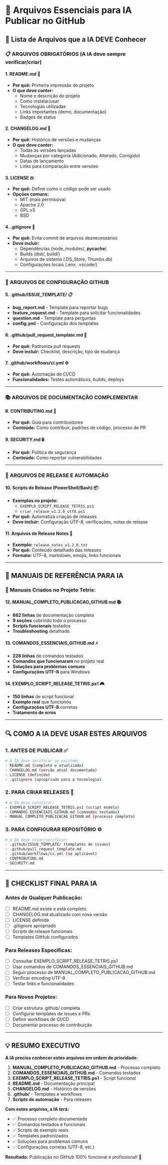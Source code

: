 # 🤖 Arquivos Essenciais para IA Publicar no GitHub

## 🎯 Lista de Arquivos que a IA DEVE Conhecer

### 📋 **ARQUIVOS OBRIGATÓRIOS** (A IA deve sempre verificar/criar)

#### 1. **README.md** 📖
- **Por quê:** Primeira impressão do projeto
- **O que deve conter:**
  - Nome e descrição do projeto
  - Como instalar/usar
  - Tecnologias utilizadas
  - Links importantes (demo, documentação)
  - Badges de status

#### 2. **CHANGELOG.md** 📝
- **Por quê:** Histórico de versões e mudanças
- **O que deve conter:**
  - Todas as versões lançadas
  - Mudanças por categoria (Adicionado, Alterado, Corrigido)
  - Datas de lançamento
  - Links para comparação entre versões

#### 3. **LICENSE** ⚖️
- **Por quê:** Define como o código pode ser usado
- **Opções comuns:**
  - MIT (mais permissiva)
  - Apache 2.0
  - GPL v3
  - BSD

#### 4. **.gitignore** 🚫
- **Por quê:** Evita commit de arquivos desnecessários
- **Deve incluir:**
  - Dependências (node_modules/, __pycache__)
  - Builds (dist/, build/)
  - Arquivos de sistema (.DS_Store, Thumbs.db)
  - Configurações locais (.env, .vscode/)

---

### 🔧 **ARQUIVOS DE CONFIGURAÇÃO GITHUB**

#### 5. **.github/ISSUE_TEMPLATE/** 📋
- **bug_report.md** - Template para reportar bugs
- **feature_request.md** - Template para solicitar funcionalidades
- **question.md** - Template para perguntas
- **config.yml** - Configuração dos templates

#### 6. **.github/pull_request_template.md** 🔄
- **Por quê:** Padroniza pull requests
- **Deve incluir:** Checklist, descrição, tipo de mudança

#### 7. **.github/workflows/ci.yml** ⚙️
- **Por quê:** Automação de CI/CD
- **Funcionalidades:** Testes automáticos, builds, deploys

---

### 📚 **ARQUIVOS DE DOCUMENTAÇÃO COMPLEMENTAR**

#### 8. **CONTRIBUTING.md** 🤝
- **Por quê:** Guia para contribuidores
- **Conteúdo:** Como contribuir, padrões de código, processo de PR

#### 9. **SECURITY.md** 🔒
- **Por quê:** Política de segurança
- **Conteúdo:** Como reportar vulnerabilidades

---

### 🚀 **ARQUIVOS DE RELEASE E AUTOMAÇÃO**

#### 10. **Scripts de Release** (PowerShell/Bash) 📦
- **Exemplos no projeto:**
  - `EXEMPLO_SCRIPT_RELEASE_TETRIS.ps1`
  - `criar_release_v1.2.0_utf8.ps1`
- **Por quê:** Automatiza criação de releases
- **Deve incluir:** Configuração UTF-8, verificações, notas de release

#### 11. **Arquivos de Release Notes** 📄
- **Exemplo:** `release_notes_v1.2.0.txt`
- **Por quê:** Conteúdo detalhado das releases
- **Formato:** UTF-8, markdown, emojis, links funcionais

---

## 🎯 **MANUAIS DE REFERÊNCIA PARA IA**

### 📖 **Manuais Criados no Projeto Tetris:**

#### 12. **MANUAL_COMPLETO_PUBLICACAO_GITHUB.md** 📚
- **662 linhas** de documentação completa
- **9 seções** cobrindo todo o processo
- **Scripts funcionais** testados
- **Troubleshooting** detalhado

#### 13. **COMANDOS_ESSENCIAIS_GITHUB.md** ⚡
- **228 linhas** de comandos testados
- **Comandos que funcionaram** no projeto real
- **Soluções para problemas comuns**
- **Configurações UTF-8** para Windows

#### 14. **EXEMPLO_SCRIPT_RELEASE_TETRIS.ps1** 🎮
- **150 linhas** de script funcional
- **Exemplo real** que funcionou
- **Configurações UTF-8** corretas
- **Tratamento de erros**

---

## 🔍 **COMO A IA DEVE USAR ESTES ARQUIVOS**

### **1. ANTES DE PUBLICAR** ✅
```bash
# A IA deve verificar se existem:
- README.md (completo e atualizado)
- CHANGELOG.md (versão atual documentada)
- LICENSE (definida)
- .gitignore (apropriado para a tecnologia)
```

### **2. PARA CRIAR RELEASES** 🚀
```bash
# A IA deve consultar:
- EXEMPLO_SCRIPT_RELEASE_TETRIS.ps1 (script modelo)
- COMANDOS_ESSENCIAIS_GITHUB.md (comandos testados)
- MANUAL_COMPLETO_PUBLICACAO_GITHUB.md (processo completo)
```

### **3. PARA CONFIGURAR REPOSITÓRIO** ⚙️
```bash
# A IA deve criar/verificar:
- .github/ISSUE_TEMPLATE/ (templates de issues)
- .github/pull_request_template.md
- .github/workflows/ci.yml (se aplicável)
- CONTRIBUTING.md
- SECURITY.md
```

---

## 🎯 **CHECKLIST FINAL PARA IA**

### **Antes de Qualquer Publicação:**
- [ ] README.md existe e está completo
- [ ] CHANGELOG.md atualizado com nova versão
- [ ] LICENSE definida
- [ ] .gitignore apropriado
- [ ] Scripts de release funcionais
- [ ] Templates GitHub configurados

### **Para Releases Específicas:**
- [ ] Consultar EXEMPLO_SCRIPT_RELEASE_TETRIS.ps1
- [ ] Usar comandos de COMANDOS_ESSENCIAIS_GITHUB.md
- [ ] Seguir processo de MANUAL_COMPLETO_PUBLICACAO_GITHUB.md
- [ ] Verificar encoding UTF-8
- [ ] Testar links e funcionalidades

### **Para Novos Projetos:**
- [ ] Criar estrutura .github/ completa
- [ ] Configurar templates de issues e PRs
- [ ] Definir workflows de CI/CD
- [ ] Documentar processo de contribuição

---

## 💡 **RESUMO EXECUTIVO**

**A IA precisa conhecer estes arquivos em ordem de prioridade:**

1. **MANUAL_COMPLETO_PUBLICACAO_GITHUB.md** - Processo completo
2. **COMANDOS_ESSENCIAIS_GITHUB.md** - Comandos testados
3. **EXEMPLO_SCRIPT_RELEASE_TETRIS.ps1** - Script funcional
4. **README.md** - Documentação principal
5. **CHANGELOG.md** - Histórico de versões
6. **.github/** - Templates e workflows
7. **Scripts de automação** - Para releases

**Com estes arquivos, a IA terá:**
- ✅ Processo completo documentado
- ✅ Comandos testados e funcionais
- ✅ Scripts de exemplo reais
- ✅ Templates padronizados
- ✅ Soluções para problemas comuns
- ✅ Configurações corretas (UTF-8, etc.)

**Resultado:** Publicação no GitHub 100% funcional e profissional! 🎉